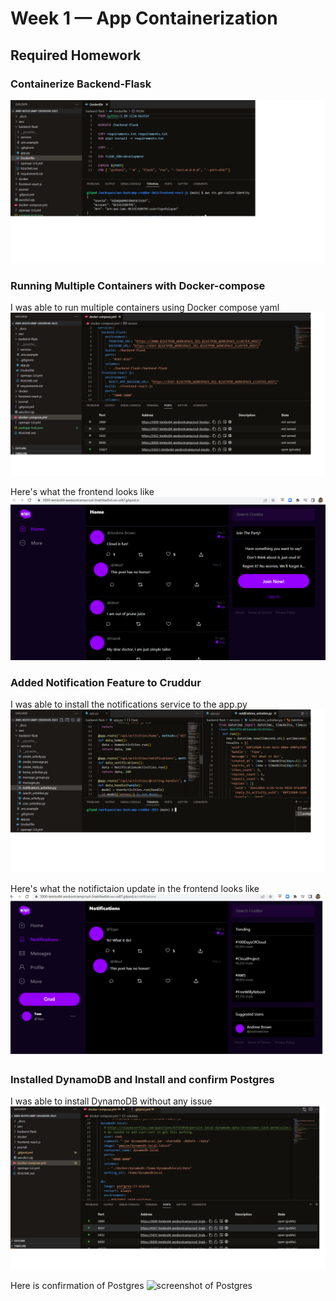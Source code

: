 # Week 1 — App Containerization

## Required Homework

### Containerize Backend-Flask

![Screenshot of Containerization](assets/Containerize%20backend%20flask.png)

### Running Multiple Containers with Docker-compose
I was able to run multiple containers using Docker compose yaml
![Screenshot of Docker-compose.yml](assets/multiple%20containers%20on%20Docker-compose.png)

Here's what the frontend looks like
![Screenshot of Frontend](assets/Cruddur%20Week%201.png)

### Added Notification Feature to Cruddur
I was able to install the notifications service to the app.py
![screenshot of notification service](assets/Notification%20code.png)

Here's what the notifictaion update in the frontend looks like
![Screenshot of Frontend](assets/FrontEnd%20React%20Page%20for%20Notifications.png)

### Installed DynamoDB and Install and confirm Postgres
I was able to install DynamoDB without any issue
![Screenshot of DynamoDB](assets/DynamoDB%20installed.png)

Here is confirmation of Postgres
![screenshot of Postgres]()



